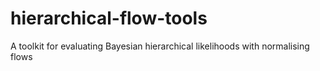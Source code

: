 # hierarchical-flow-tools
A toolkit for evaluating Bayesian hierarchical likelihoods with normalising flows
